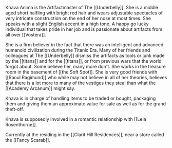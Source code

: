 Khava Anima is the Artifactmaster of The [[Underbelly]]. She is a middle aged short halfling with bright red hair and wears adjustable spectacles of very intricate construction on the end of her nose at most times. She speaks with a slight English accent in a high tone. A happy go lucky individual that takes pride in her job and is passionate about artifacts from all over [[Vostera]].

She is a firm believer in the fact that there was an intelligent and advanced humanoid civilization during the Titanic Era. Many of her friends and colleagues at The [[Underbelly]] dismiss the artifacts as tools or junk made by the [[titans]] and for the [[titans]], or from previous wars that the world forgot about. Some believe her, many more don't. She works in the treasure room in the basement of [[the Soft Spot]]. She is very good friends with [[Raoul Ragimund]] who while may not believe in all of her theories, believes that there is a lot more to many of the vestiges they steal than what the [[Academy Arcanum]] might say.

Khava is in charge of handling items to be traded or bought, packaging them and giving them an approximate value for sale as well as for the grand theft-off.

Khava is supposedly involved in a romantic relationship with [[Leia Rosenthorne]].

Currently at the residing in the [[Clarit Hill Residences]], near a store called the [[Fancy Scarab]].
